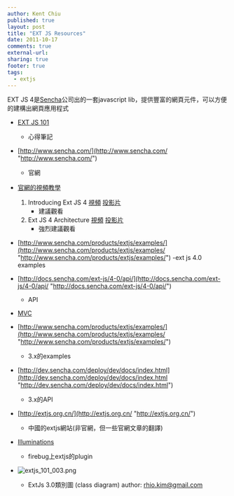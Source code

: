```yaml
---
author: Kent Chiu
published: true
layout: post
title: "EXT JS Resources"
date: 2011-10-17
comments: true
external-url:
sharing: true
footer: true
tags:
  - extjs
---
```






EXT JS
4是[Sencha](http://www.sencha.com/ "http://www.sencha.com/")公司出的一套javascript
lib，提供豐富的網頁元件，可以方便的建構出網頁應用程式

-   [EXT JS
    101](http://wiki.kent-chiu.com/doku.php?id=extjs:extjs_101 "extjs:extjs_101")
    - 心得筆記
-   [http://www.sencha.com/](http://www.sencha.com/ "http://www.sencha.com/")
    - 官網
-   [官網的視頻教學](http://www.sencha.com/conference/videos/ "http://www.sencha.com/conference/videos/")
    1.  Introducing Ext JS 4
        [視頻](http://vimeo.com/17733892 "http://vimeo.com/17733892")
        [投影片](http://www.slideshare.net/edspencer/intro-to-ext-4 "http://www.slideshare.net/edspencer/intro-to-ext-4")
        - 建議觀看
    2.  Ext JS 4 Architecture
        [視頻](http://vimeo.com/17733892 "http://vimeo.com/17733892")
        [投影片](http://www.slideshare.net/edspencer/ext-js-4-architecture "http://www.slideshare.net/edspencer/ext-js-4-architecture")
        - 強烈建議觀看

-   [http://www.sencha.com/products/extjs/examples/](http://www.sencha.com/products/extjs/examples/ "http://www.sencha.com/products/extjs/examples/")
    -ext js 4.0 examples
-   [http://docs.sencha.com/ext-js/4-0/api/](http://docs.sencha.com/ext-js/4-0/api/ "http://docs.sencha.com/ext-js/4-0/api/")
    - API
-   [MVC](http://dev.sencha.com/deploy/ext-4.0-beta3/docs/guide/application_architecture.html "http://dev.sencha.com/deploy/ext-4.0-beta3/docs/guide/application_architecture.html")
-   [http://www.sencha.com/products/extjs/examples/](http://www.sencha.com/products/extjs/examples/ "http://www.sencha.com/products/extjs/examples/")
    - 3.x的examples
-   [http://dev.sencha.com/deploy/dev/docs/index.html](http://dev.sencha.com/deploy/dev/docs/index.html "http://dev.sencha.com/deploy/dev/docs/index.html")
    - 3.x的API
-   [http://extjs.org.cn/](http://extjs.org.cn/ "http://extjs.org.cn/")
    - 中國的extjs網站(非官網，但一些官網文章的翻譯)
-   [Illuminations](http://www.illuminations-for-developers.com/ "http://www.illuminations-for-developers.com/")
    - firebug上extjs的plugin
-   ![extjs_101_003.png][extjs_101_003.png]
    - ExtJs 3.0類別圖 (class diagram) author: rhio.kim@gmail.com


[extjs_101_003.png]: http://blog.kent-chiu.com/images/2011-10-17/extjs_101_003.png